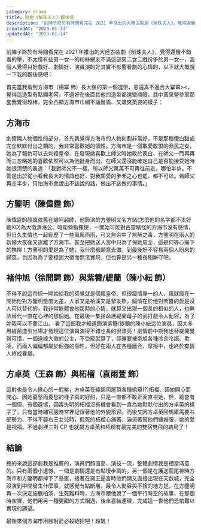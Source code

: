 ```yaml
---
category: drama
title: 陸劇《斛珠夫人》觀後感
description: "前陣子終於有時間看完在 2021 年推出的大陸古裝劇《斛珠夫人》，覺得還蠻不錯看的壓，不太懂有些"
createdAt: "2023-01-14"
updatedAt: "2023-01-14"
---
```


前陣子終於有時間看完在 2021 年推出的大陸古裝劇《斛珠夫人》，覺得還蠻不錯看的壓，不太懂有些男一女一的粉絲網友不滿這部男二女二戲份多於男一女一，我個人覺得只好戲好、劇情好、演員演的好其實不影響看劇的心情的，以下就大概說一下我的觀後感吧：

首先當我看到方海市（楊冪 飾）長大後的第一個造型，恩還真不適合大冪冪><，覺得這造型有點顯老阿，不過好在後面其他的造型都還蠻順眼，其中黃泉營參軍那套我覺得超棒，完全凸顯方海市巾幗不讓鬚眉、又颯爽英姿的樣子：

<markdown-img src="articles/review-of-novoland-pearl-eclipse-1.jpg" name="方海市" origin-link="https://popdaily.com/my/article/236742"></markdown-img>

## 方海市
劇情與人物個性的部分，首先我覺得方海市的人物刻劃非常好，不是那種傻白甜或完全默默付出之類的，我非常喜歡她的個性。方海市是一個敢愛敢恨的漁民之女，她為了報仇可以去刺殺皇帝、在發現她喜歡上師父時她敢於表白、在師父一而再再而三忽略她的喜歡依然可以為他挺身而出、在師父還沒能確定自己是否能接受她時她很清楚的表達：「我對師父不一樣，所以師父萬萬不可再往前走，哪怕半步。不管是出於從小看我長大的情誼也好，對我關愛的拳拳之心也罷，都不可以。若師父再走半步，只怕海市會說出不該說的話，做出不該做的事情。」

## 方鑒明（陳偉霆 飾）
陳偉霆的顏值依舊在線阿超帥，他飾演的方鑒明又名方諸(怎麼他的名字都不太好聽XD)為大徵清海公、暗衛營指揮使，一開始可能對古靈精怪的方海市沒有感情，但日久生情也一起經歷了一些風風雨雨，可又無奈中了無解之毒，方鑒明在兩人的新婚大夜後又遠離了方海市、甚至把她送入宮中只為了保她周全，這是何等心痛下的抉擇！方鑒明的愛是為了她，我什麼都願意去做。到最後好不容易兩個人盼來的歸隱，也因為為了要穩固大徵而無法實現，但也算是另一種長相廝守吧。

## 褚仲旭（徐開騁 飾）與紫簪/緹蘭（陳小紜 飾）
不得不說這帝旭一開始給我的感覺就是個瘋皇帝、但很癡情專一的人，瘋就瘋在一開始他對方鑒明態度太差，人家又是柏溪又是摯友欸，癡情在於他對紫簪的愛是沒人可以替代的，我非常能體會他那時的心情，就算又出現一個長的相似的人，也無法替代一直在心裡的那個她。在最後一集捨命護緹蘭母子的武打戲令人動容，為了妳我可以不要江山。
看了這部我才知道飾演紫簪/緹蘭的陳小紜這位演員，因大多用緹蘭造型出場才發現這位演員演得不錯也長的很漂亮！劇情前中期我也替緹蘭覺得可惜，一個遠嫁大徵的公主，不受寵就算了，卻還要被帝旭各種冷言冷語、欺凌，而兩人偏偏都屬於倔強的個性，但好在兩人在各種磨合、摩擦中，也終於有情人終成眷屬。

## 方卓英（王森 飾）與柘榴（袁雨萱 飾）
這對也是令人揪心的一對壓，方卓英在綾錦司屋頂各種偷窺(?)柘榴、因她開心而開心、因她憂愁而憂愁的樣子真的好甜，只是一直都不敢正面直視她，但，總會有一個但、有個遺憾，因毒失明的柘榴沒有機會看到一直為她默默付出的方卓英的樣子了，只有當時繡官服時宮裡記錄著他的外貌形容。而後又因方卓英回鵠庫需要右部勢力、不得不娶右王女兒時，假死的柘榴心痛著、淚流著幫他們繡婚服，她的愛是祝福。不過劇裡三對 CP 也就屬方卓英和柘榴有最完美的雙宿雙飛的結局了！

## 結論
總的來說這部劇我是推薦的，演員們顏值高、演技一流，整體劇情我是相當滿意的。只有兩個小遺憾，一個是劇情還是有點慢步調的，另一個是在護送龍尾神時方海市和方鑒明都掉下了懸崖，接著在昶王逼宮時他們倆又直接出現在天啟城，完全沒演到中間發生什麼事，就感覺有點斷層。最令人動容與不捨的地方是，在方鑒明再一次決定施展柏溪、生死難料時，方海市跟他說了一個平行時空的故事，在那個時空裡，他們用另一種更甜的方式相遇，後來喜結連理，完成這一世他們恐怕難以實現的願望。

最後來個方海市用腳射箭必殺絕招吧！超颯！

<markdown-img src="articles/review-of-novoland-pearl-eclipse-2.gif" name="方海市" origin-link="https://www.sohu.com/a/501312942_121030231"></markdown-img>
